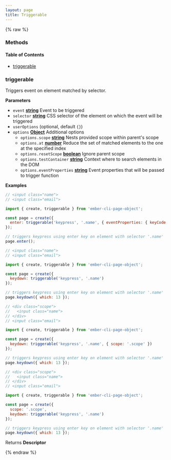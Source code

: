```yaml
---
layout: page
title: Triggerable
---
```


{% raw %}
### Methods


<!-- Generated by documentation.js. Update this documentation by updating the source code. -->

#### Table of Contents

-   [triggerable][1]

### triggerable

Triggers event on element matched by selector.

**Parameters**

-   `event` **[string][2]** Event to be triggered
-   `selector` **[string][2]** CSS selector of the element on which the event will be triggered
-   `userOptions`   (optional, default `{}`)
-   `options` **[Object][3]** Additional options
    -   `options.scope` **[string][2]** Nests provided scope within parent's scope
    -   `options.at` **[number][4]** Reduce the set of matched elements to the one at the specified index
    -   `options.resetScope` **[boolean][5]** Ignore parent scope
    -   `options.testContainer` **[string][2]** Context where to search elements in the DOM
    -   `options.eventProperties` **[string][2]** Event properties that will be passed to trigger function

**Examples**

```javascript
// <input class="name">
// <input class="email">

import { create, triggerable } from 'ember-cli-page-object';

const page = create({
  enter: triggerable('keypress', '.name', { eventProperties: { keyCode: 13 } })
});

// triggers keypress using enter key on element with selector '.name'
page.enter();
```

```javascript
// <input class="name">
// <input class="email">

import { create, triggerable } from 'ember-cli-page-object';

const page = create({
  keydown: triggerable('keypress', '.name')
});

// triggers keypress using enter key on element with selector '.name'
page.keydown({ which: 13 });
```

```javascript
// <div class="scope">
//   <input class="name">
// </div>
// <input class="email">

import { create, triggerable } from 'ember-cli-page-object';

const page = create({
  keydown: triggerable('keypress', '.name', { scope: '.scope' })
});

// triggers keypress using enter key on element with selector '.name'
page.keydown({ which: 13 });
```

```javascript
// <div class="scope">
//   <input class="name">
// </div>
// <input class="email">

import { create, triggerable } from 'ember-cli-page-object';

const page = create({
  scope: '.scope',
  keydown: triggerable('keypress', '.name')
});

// triggers keypress using enter key on element with selector '.name'
page.keydown({ which: 13 });
```

Returns **Descriptor** 

[1]: #triggerable

[2]: https://developer.mozilla.org/docs/Web/JavaScript/Reference/Global_Objects/String

[3]: https://developer.mozilla.org/docs/Web/JavaScript/Reference/Global_Objects/Object

[4]: https://developer.mozilla.org/docs/Web/JavaScript/Reference/Global_Objects/Number

[5]: https://developer.mozilla.org/docs/Web/JavaScript/Reference/Global_Objects/Boolean
{% endraw %}